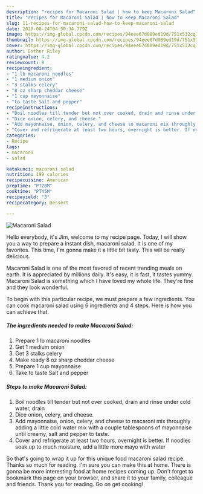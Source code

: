 ```yaml
---
description: "recipes for Macaroni Salad | how to keep Macaroni Salad"
title: "recipes for Macaroni Salad | how to keep Macaroni Salad"
slug: 11-recipes-for-macaroni-salad-how-to-keep-macaroni-salad
date: 2020-08-24T04:50:34.779Z
image: https://img-global.cpcdn.com/recipes/94eee67d089ed19d/751x532cq70/macaroni-salad-recipe-main-photo.jpg
thumbnail: https://img-global.cpcdn.com/recipes/94eee67d089ed19d/751x532cq70/macaroni-salad-recipe-main-photo.jpg
cover: https://img-global.cpcdn.com/recipes/94eee67d089ed19d/751x532cq70/macaroni-salad-recipe-main-photo.jpg
author: Esther Riley
ratingvalue: 4.2
reviewcount: 9
recipeingredient:
- "1 lb macaroni noodles"
- "1 medium onion"
- "3 stalks celery"
- "8 oz sharp cheddar cheese"
- "1 cup mayonnaise"
- "to taste Salt and pepper"
recipeinstructions:
- "Boil noodles till tender but not over cooked, drain and rinse under cold water, drain"
- "Dice onion, celery, and cheese."
- "Add mayonnaise, onion, celery, and cheese to macaroni mix throughly adding a little cold water mix with a couple tablespoons of mayonnaise until creamy, salt and pepper to taste."
- "Cover and refrigerate at least two hours, overnight is better. If noodles soak up to much moisture, add a little more mayo with water"
categories:
- Recipe
tags:
- macaroni
- salad

katakunci: macaroni salad 
nutrition: 199 calories
recipecuisine: American
preptime: "PT20M"
cooktime: "PT45M"
recipeyield: "3"
recipecategory: Dessert

---
```



![Macaroni Salad](https://img-global.cpcdn.com/recipes/94eee67d089ed19d/751x532cq70/macaroni-salad-recipe-main-photo.jpg)

Hello everybody, it's Jim, welcome to my recipe page. Today, I will show you a way to prepare a instant dish, macaroni salad. It is one of my favorites. This time, I'm gonna make it a little bit tasty. This will be really delicious.

Macaroni Salad is one of the most favored of recent trending meals on earth. It is appreciated by millions daily. It's easy, it is fast, it tastes yummy. Macaroni Salad is something which I have loved my whole life. They're fine and they look wonderful.




To begin with this particular recipe, we must prepare a few ingredients. You can cook macaroni salad using 6 ingredients and 4 steps. Here is how you can achieve that.

<!--inarticleads1-->

##### The ingredients needed to make Macaroni Salad:

1. Prepare 1 lb macaroni noodles
1. Get 1 medium onion
1. Get 3 stalks celery
1. Make ready 8 oz sharp cheddar cheese
1. Prepare 1 cup mayonnaise
1. Take to taste Salt and pepper




<!--inarticleads2-->

##### Steps to make Macaroni Salad:

1. Boil noodles till tender but not over cooked, drain and rinse under cold water, drain
1. Dice onion, celery, and cheese.
1. Add mayonnaise, onion, celery, and cheese to macaroni mix throughly adding a little cold water mix with a couple tablespoons of mayonnaise until creamy, salt and pepper to taste.
1. Cover and refrigerate at least two hours, overnight is better. If noodles soak up to much moisture, add a little more mayo with water




So that's going to wrap it up for this unique food macaroni salad recipe. Thanks so much for reading. I'm sure you can make this at home. There is gonna be more interesting food at home recipes coming up. Don't forget to bookmark this page on your browser, and share it to your family, colleague and friends. Thank you for reading. Go on get cooking!
